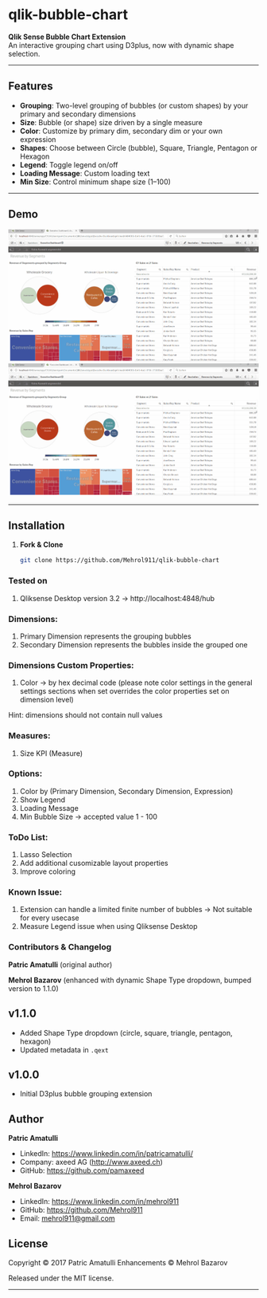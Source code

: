# qlik-bubble-chart

**Qlik Sense Bubble Chart Extension**  
An interactive grouping chart using D3plus, now with dynamic shape selection.

---

## Features

- **Grouping**: Two-level grouping of bubbles (or custom shapes) by your primary and secondary dimensions  
- **Size**: Bubble (or shape) size driven by a single measure  
- **Color**: Customize by primary dim, secondary dim or your own expression  
- **Shapes**: Choose between Circle (bubble), Square, Triangle, Pentagon or Hexagon  
- **Legend**: Toggle legend on/off  
- **Loading Message**: Custom loading text  
- **Min Size**: Control minimum shape size (1–100)

---

## Demo

![BubbleChart](BubbleChart.gif)  
![Settings](BubbleChart_Settings.gif)

---

## Installation

1. **Fork & Clone**  
   ```bash
   git clone https://github.com/Mehrol911/qlik-bubble-chart
   
### Tested on
1. Qliksense Desktop version 3.2 -> http://localhost:4848/hub

### Dimensions:
1. Primary Dimension represents the grouping bubbles
2. Secondary Dimension represents the bubbles inside the grouped one

### Dimensions Custom Properties:
1. Color -> by hex decimal code (please note color settings in the general settings sections when set overrides the color properties set on dimension level)

Hint: dimensions should not contain null values

### Measures:
1. Size KPI (Measure)

### Options:
1. Color by (Primary Dimension, Secondary Dimension, Expression)
2. Show Legend
3. Loading Message
3. Min Bubble Size -> accepted value 1 - 100

### ToDo List:

1. Lasso Selection
2. Add additional cusomizable layout properties
3. Improve coloring 

### Known Issue:

1. Extension can handle a limited finite number of bubbles -> Not suitable for every usecase
2. Measure Legend issue when using Qliksense Desktop


### Contributors & Changelog
**Patric Amatulli** (original author)

**Mehrol Bazarov** (enhanced with dynamic Shape Type dropdown, bumped version to 1.1.0)

## v1.1.0
- Added Shape Type dropdown (circle, square, triangle, pentagon, hexagon)
- Updated metadata in `.qext`

## v1.0.0
- Initial D3plus bubble grouping extension


## Author

**Patric Amatulli**  
- LinkedIn: https://www.linkedin.com/in/patricamatulli/  
- Company: axeed AG (http://www.axeed.ch)  
- GitHub: https://github.com/pamaxeed  

**Mehrol Bazarov**  
- LinkedIn: https://www.linkedin.com/in/mehrol911  
- GitHub: https://github.com/Mehrol911  
- Email: mehrol911@gmail.com  

## License

Copyright © 2017 Patric Amatulli
Enhancements © Mehrol Bazarov

Released under the MIT license.

***

